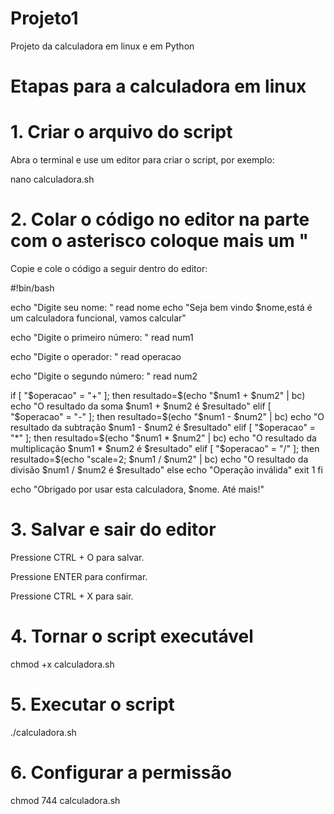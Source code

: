 # Projeto1
Projeto da calculadora em linux e em Python

# Etapas para a calculadora em linux 
# 1. Criar o arquivo do script

Abra o terminal e use um editor para criar o script, por exemplo:

nano calculadora.sh

# 2. Colar o código no editor na parte com o asterisco coloque mais um "

Copie e cole o código a seguir dentro do editor:

#!bin/bash

echo "Digite seu nome: "
read nome
echo "Seja bem vindo $nome,está é um calculadora funcional, vamos calcular"

echo "Digite o primeiro número: "
read num1

echo "Digite o operador: "
read operacao

echo "Digite o segundo número: "
read num2

if [ "$operacao" = "+" ]; then
	resultado=$(echo "$num1 + $num2" | bc)
	echo "O resultado da soma $num1 + $num2 é $resultado"
elif [ "$operacao" = "-" ]; then
	resultado=$(echo "$num1 - $num2" | bc)
	echo "O resultado da subtração $num1 - $num2 é $resultado"
elif [ "$operacao" = "*" ]; then 
 resultado=$(echo "$num1 * $num2" | bc)
    echo "O resultado da multiplicação $num1 * $num2 é $resultado"
elif [ "$operacao" = "/" ]; then
    resultado=$(echo "scale=2; $num1 / $num2" | bc)
    echo "O resultado da divisão $num1 / $num2 é $resultado"
else
    echo "Operação inválida"
    exit 1
fi

echo "Obrigado por usar esta calculadora, $nome. Até mais!"

# 3. Salvar e sair do editor

Pressione CTRL + O para salvar.

Pressione ENTER para confirmar.

Pressione CTRL + X para sair.

# 4. Tornar o script executável

chmod +x calculadora.sh

# 5. Executar o script

./calculadora.sh

# 6. Configurar a permissão 

chmod 744 calculadora.sh
